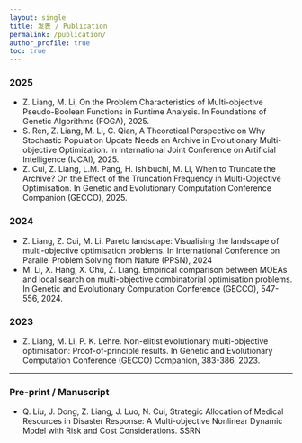 ```yaml
---
layout: single
title: 发表 / Publication
permalink: /publication/
author_profile: true
toc: true
---
```


### 2025
 - Z. Liang, M. Li, On the Problem Characteristics of Multi-objective Pseudo-Boolean Functions in Runtime Analysis. In Foundations of Genetic Algorithms (FOGA), 2025.
 - S. Ren, Z. Liang, M. Li, C. Qian, A Theoretical Perspective on Why Stochastic Population Update Needs an Archive in Evolutionary Multi-objective Optimization. In International Joint Conference on Artificial Intelligence (IJCAI), 2025.
 - Z. Cui, Z. Liang, L.M. Pang, H. Ishibuchi, M. Li, When to Truncate the Archive? On the Effect of the Truncation Frequency in Multi-Objective Optimisation. In Genetic and Evolutionary Computation Conference Companion (GECCO), 2025.
   
### 2024
 - Z. Liang, Z. Cui, M. Li. Pareto landscape: Visualising the landscape of multi-objective optimisation problems. In International Conference on Parallel Problem Solving from Nature (PPSN), 2024
 - M. Li, X. Hang, X. Chu, Z. Liang. Empirical comparison between MOEAs and local search on multi-objective combinatorial optimisation problems. In Genetic and Evolutionary Computation Conference (GECCO), 547-556, 2024.

### 2023
 - Z. Liang,  M. Li, P. K. Lehre. Non-elitist evolutionary multi-objective optimisation: Proof-of-principle results. In Genetic and Evolutionary Computation Conference (GECCO) Companion, 383-386, 2023.
 
--- 

### Pre-print / Manuscript
 - Q. Liu, J. Dong, Z. Liang, J. Luo, N. Cui, Strategic Allocation of Medical Resources in Disaster Response: A Multi-objective Nonlinear Dynamic Model with Risk and Cost Considerations. SSRN

